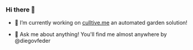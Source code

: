 ### Hi there 👋

- 🔭 I’m currently working on [culltive.me](https://culltive.me/) an automated garden solution!

- 💬 Ask me about anything! You'll find me almost anywhere by @diegovfeder

<!--
**diegovfeder/diegovfeder** is a ✨ _special_ ✨ repository because its `README.md` (this file) appears on your GitHub profile.

Here are some ideas to get you started:
- 🌱 I’m currently learning ...
- 👯 I’m looking to collaborate on ...
- 🤔 I’m looking for help with ...
- 💬 Ask me about ...
- 😄 Pronouns: ...
- ⚡ Fun fact: ...
-->

